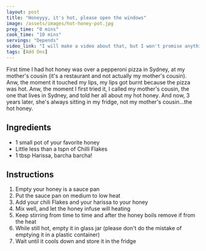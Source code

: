 ```yaml
---
layout: post
title: "Honeyyy, it's hot, please open the windows"
image: /assets/images/hot-honey-pot.jpg
prep_time: "0 mins"
cook_time: "10 mins"
servings: "Depends"
video_link: "I will make a video about that, but I won't promise anything"
tags: [Add Ons]
---
```


First time I had hot honey was over a pepperoni pizza in Sydney, at my mother's cousin (it's a restaurant and not actually my mother's cousin). Anw, the moment it touched my lips, my lips got burnt because the pizza was hot. Anw, the moment I first tried it, I called my mother's cousin, the one that lives in Sydney, and told her all about my hot honey. And now, 3 years later, she's always sitting in my fridge, not my mother's cousin...the hot honey.  

## Ingredients

* 1 small pot of your favorite honey
* Little less than a tspn of Chilli Flakes
* 1 tbsp Harissa, barcha barcha!


## Instructions

1. Empty your honey is a sauce pan
2. Put the sauce pan on medium to low heat
3. Add your chili Flakes and your harissa to your honey 
4. Mix well, and let the honey infuse will heating 
5. Keep stirring from time to time and after the honey boils remove if from the heat
6. While still hot, empty it in glass jar (please don't do the mistake of emptying it in a plastic container)
7. Wait until it cools down and store it in the fridge

